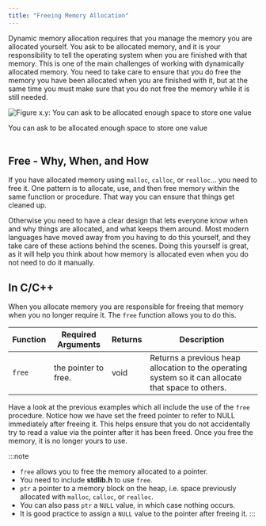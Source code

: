 ```yaml
---
title: "Freeing Memory Allocation"
---
```


Dynamic memory allocation requires that you manage the memory you are allocated yourself. You ask to be allocated memory, and it is your responsibility to tell the operating system when you are finished with that memory. This is one of the main challenges of working with dynamically allocated memory. You need to take care to ensure that you do free the memory you have been allocated when you are finished with it, but at the same time you must make sure that you do not free the memory while it is still needed.

<a id="FigurePointerFreeing"></a>

![Figure x.y: You can ask to be allocated enough space to store one value](./images/pointer-freeing.png "You can ask to be allocated enough space to store one value")
<div class="caption">You can ask to be allocated enough space to store one value</div><br/>

## Free - Why, When, and How

If you have allocated memory using `malloc`, `calloc`, or `realloc`... you need to free it. One pattern is to allocate, use, and then free memory within the same function or procedure. That way you can ensure that things get cleaned up.

Otherwise you need to have a clear design that lets everyone know when and why things are allocated, and what keeps them around. Most modern languages have moved away from you having to do this yourself, and they take care of these actions behind the scenes. Doing this yourself is great, as it will help you think about how memory is allocated even when you do not need to do it manually.

## In C/C++

When you allocate memory you are responsible for freeing that memory when you no longer require it. The `free` function allows you to do this.

|**Function** | **Required Arguments** | **Returns** | **Description** |
|-----------|------------------------|-------|---------|
| `free` | the pointer to free. | void | Returns a previous heap allocation to the operating system so it can allocate that space to others. |

Have a look at the previous examples which all include the use of the `free` procedure. Notice how we have set the freed pointer to refer to NULL immediately after freeing it. This helps ensure that you do not accidentally try to read a value via the pointer after it has been freed. Once you free the memory, it is no longer yours to use.

:::note

- `free` allows you to free the memory allocated to a pointer.
- You need to include **stdlib.h** to use `free`.
- `ptr` a pointer to a memory block on the heap, i.e. space previously allocated with `malloc`, `calloc`, or `realloc`.
- You can also pass `ptr` a `NULL` value, in which case nothing occurs.
- It is good practice to assign a `NULL` value to the pointer after freeing it.
:::
